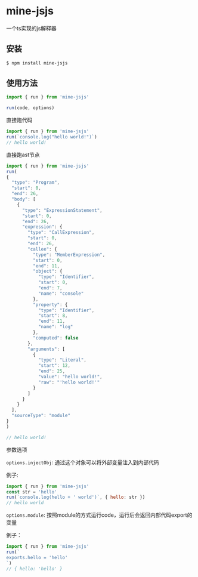 # mine-jsjs

一个ts实现的js解释器

## 安装

```bash
$ npm install mine-jsjs
```

## 使用方法

```javascript
import { run } from 'mine-jsjs'

run(code, options)
```

直接跑代码

```javascript
import { run } from 'mine-jsjs'
run(`console.log("hello world!")`)
// hello world!
```

直接跑ast节点
```javascript
import { run } from 'mine-jsjs'
run(
{
  "type": "Program",
  "start": 0,
  "end": 26,
  "body": [
    {
      "type": "ExpressionStatement",
      "start": 0,
      "end": 26,
      "expression": {
        "type": "CallExpression",
        "start": 0,
        "end": 26,
        "callee": {
          "type": "MemberExpression",
          "start": 0,
          "end": 11,
          "object": {
            "type": "Identifier",
            "start": 0,
            "end": 7,
            "name": "console"
          },
          "property": {
            "type": "Identifier",
            "start": 8,
            "end": 11,
            "name": "log"
          },
          "computed": false
        },
        "arguments": [
          {
            "type": "Literal",
            "start": 12,
            "end": 25,
            "value": "hello world!",
            "raw": "'hello world!'"
          }
        ]
      }
    }
  ],
  "sourceType": "module"
}
)

// hello world!
```

参数选项

`options.injectObj`: 通过这个对象可以将外部变量注入到内部代码

例子:

```javascript
import { run } from 'mine-jsjs'
const str = 'hello'
run(`console.log(hello + ' world')`, { hello: str })
// hello world
```

`options.module`: 按照module的方式运行code，运行后会返回内部代码export的变量

例子：

```javascript
import { run } from 'mine-jsjs'
run(`
exports.hello = 'hello'
`)
// { hello: 'hello' }
```
